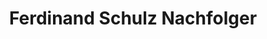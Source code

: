 ---
title: "Ferdinand Schulz Nachfolger"
url: /rostock/ferdinand-schulz-nachfolger/
shop: Autohaus
---
